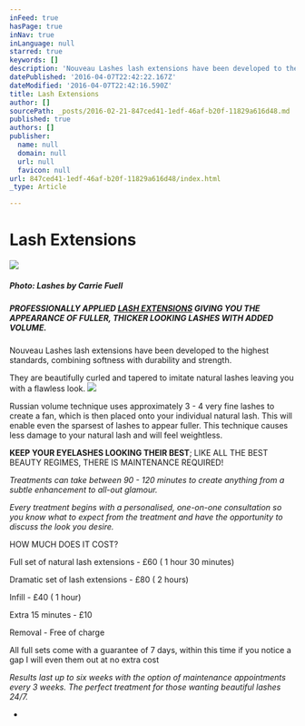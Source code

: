 ```yaml
---
inFeed: true
hasPage: true
inNav: true
inLanguage: null
starred: true
keywords: []
description: 'Nouveau Lashes lash extensions have been developed to the highest standards, combining softness with durability and strength.'
datePublished: '2016-04-07T22:42:22.167Z'
dateModified: '2016-04-07T22:42:16.590Z'
title: Lash Extensions
author: []
sourcePath: _posts/2016-02-21-847ced41-1edf-46af-b20f-11829a616d48.md
published: true
authors: []
publisher:
  name: null
  domain: null
  url: null
  favicon: null
url: 847ced41-1edf-46af-b20f-11829a616d48/index.html
_type: Article

---
```

# Lash Extensions
![](https://the-grid-user-content.s3-us-west-2.amazonaws.com/e7b0887b-9fbe-4227-aaf1-74421b20cda8.png)

##### _Photo: Lashes by Carrie Fuell_

##### PROFESSIONALLY APPLIED [LASH EXTENSIONS][0] GIVING YOU THE APPEARANCE OF FULLER, THICKER LOOKING LASHES WITH ADDED VOLUME.

Nouveau Lashes lash extensions have been developed to the highest standards, combining softness with durability and strength.

They are beautifully curled and tapered to imitate natural lashes leaving you with a flawless look. ![](https://s3-us-west-2.amazonaws.com/the-grid-img/p/e68c99db6a874aba6a92e7b1ab2b2505f6f1fe0d.png)

Russian volume technique uses approximately 3 - 4 very fine lashes to create a fan, which is then placed onto your individual natural lash. This will enable even the sparsest of lashes to appear fuller. This technique causes less damage to your natural lash and will feel weightless. 

**KEEP YOUR EYELASHES LOOKING THEIR BEST**; LIKE ALL THE BEST BEAUTY REGIMES, THERE IS MAINTENANCE REQUIRED!

_Treatments can take between 90 - 120 minutes to create anything from a subtle enhancement to all-out glamour._

_Every treatment begins with a personalised, one-on-one consultation so you know what to expect from the treatment and have the opportunity to discuss the look you desire._

HOW MUCH DOES IT COST?

Full set of natural lash extensions - £60 ( 1 hour 30 minutes)

Dramatic set of lash extensions - £80 ( 2 hours)

Infill - £40 ( 1 hour)

Extra 15 minutes - £10

Removal - Free of charge

All full sets come with a guarantee of 7 days, within this time if you notice a gap I will even them out at no extra cost

_Results last up to six weeks with the option of maintenance appointments every 3 weeks. The perfect treatment for those wanting beautiful lashes 24/7\._

* 

[0]: https://nouveaulashes.com/pro/shop/lashes/lash-extensions/